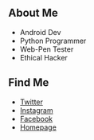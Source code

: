 ## About Me


- Android Dev
- Python Programmer 
- Web-Pen Tester
- Ethical Hacker

## Find Me

- [Twitter](https://twitter.com/urmil89)
- [Instagram](https://instagram.com/urmil_89)
- [Facebook](https://facebook.com/urmil89)
- [Homepage](https://urmil8989.online)
